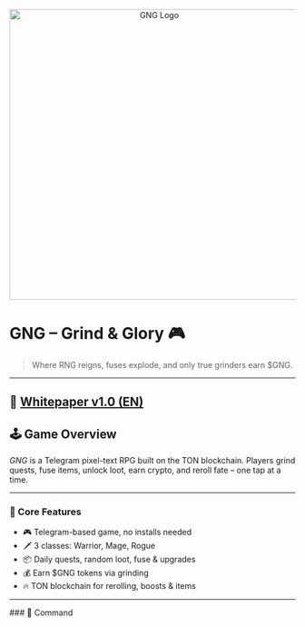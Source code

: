 <p align="center">
  <img src="https://raw.githubusercontent.com/grindium/GNG/main/banner.png" width="512" alt="GNG Logo">
</p>

# GNG – Grind & Glory 🎮  
> Where RNG reigns, fuses explode, and only true grinders earn $GNG.

---

## 📄 [Whitepaper v1.0 (EN)](./GNG-whitepaper.pdf)

## 🕹 Game Overview
*GNG* is a Telegram pixel-text RPG built on the TON blockchain. Players grind quests, fuse items, unlock loot, earn crypto, and reroll fate – one tap at a time.

---

### 🧱 Core Features

- 🎮 Telegram-based game, no installs needed  
- 🗡 3 classes: Warrior, Mage, Rogue  
- 📦 Daily quests, random loot, fuse & upgrades  
- 💰 Earn $GNG tokens via grinding  
- 🔥 TON blockchain for rerolling, boosts & items

---

### 📜 Command
